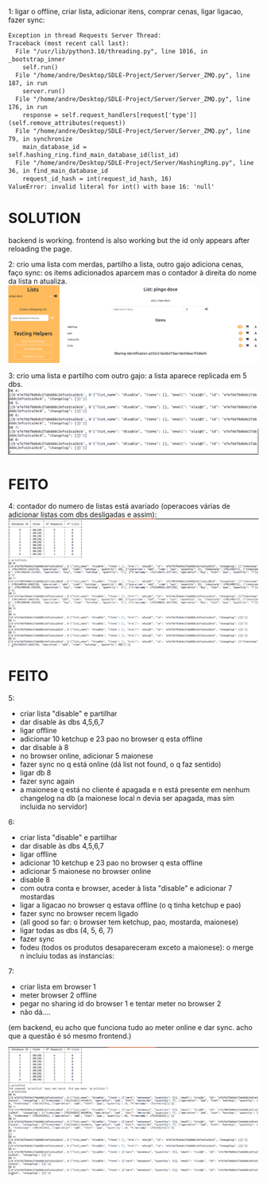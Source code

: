 1: ligar o offline, criar lista, adicionar itens, comprar cenas, ligar ligacao, fazer sync: 
```
Exception in thread Requests Server Thread:
Traceback (most recent call last):
  File "/usr/lib/python3.10/threading.py", line 1016, in _bootstrap_inner
    self.run()
  File "/home/andre/Desktop/SDLE-Project/Server/Server_ZMQ.py", line 187, in run
    server.run()
  File "/home/andre/Desktop/SDLE-Project/Server/Server_ZMQ.py", line 176, in run
    response = self.request_handlers[request['type']](self.remove_attributes(request))
  File "/home/andre/Desktop/SDLE-Project/Server/Server_ZMQ.py", line 79, in synchronize
    main_database_id = self.hashing_ring.find_main_database_id(list_id)
  File "/home/andre/Desktop/SDLE-Project/Server/HashingRing.py", line 36, in find_main_database_id
    request_id_hash = int(request_id_hash, 16)
ValueError: invalid literal for int() with base 16: 'null'
```

# SOLUTION

backend is working. frontend is also working but the id only appears after reloading the page.


2: crio uma lista com merdas, partilho a lista, outro gajo adiciona cenas, faço sync: os items adicionados aparcem mas o contador à direita do nome da lista n atualiza.
![img](bug_counter.png)

3: crio uma lista e partilho com outro gajo: a lista aparece replicada em 5 dbs.
![img](bug_replication.png)

# FEITO

4: contador do numero de listas está avariado (operacoes várias de adicionar listas com dbs desligadas e assim):
![img](bug_list.png)

# FEITO

5:
- criar lista "disable" e partilhar
- dar disable às dbs 4,5,6,7
- ligar offline
- adicionar 10 ketchup e 23 pao no browser q esta offline
- dar disable à 8
- no browser online, adicionar 5 maionese
- fazer sync no q está online (dá list not found, o q faz sentido)
- ligar db 8
- fazer sync again
- a maionese q está no cliente é apagada e n está presente em nenhum changelog na db (a maionese local n devia ser apagada, mas sim incluida no servidor)

6:
- criar lista "disable" e partilhar
- dar disable às dbs 4,5,6,7
- ligar offline
- adicionar 10 ketchup e 23 pao no browser q esta offline
- adicionar 5 maionese no browser online
- disable 8
- com outra conta e browser, aceder à lista "disable" e adicionar 7 mostardas
- ligar a ligacao no browser q estava offline (o q tinha ketchup e pao)
- fazer sync no browser recem ligado
- (all good so far: o browser tem ketchup, pao, mostarda, maionese)
- ligar todas as dbs (4, 5, 6, 7)
- fazer sync
- fodeu (todos os produtos desapareceram exceto a maionese): o merge n incluiu todas as instancias:

7:
- criar lista em browser 1
- meter browser 2 offline
- pegar no sharing id do browser 1 e tentar meter no browser 2
- não dá....

(em backend, eu acho que funciona tudo ao meter online e dar sync. acho que a questão é só mesmo frontend.)


![img](bug_merge.png)


